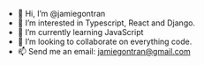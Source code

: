 - 👋 Hi, I’m @jamiegontran
- 👀 I’m interested in Typescript, React and Django.
- 🌱 I’m currently learning JavaScript
- 💞️ I’m looking to collaborate on everything code.
- 📫 Send me an email: jamiegontran@gmail.com

<!---
jamiegontran/jamiegontran is a ✨ special ✨ repository because its `README.md` (this file) appears on your GitHub profile.
You can click the Preview link to take a look at your changes.
--->
